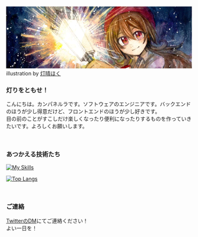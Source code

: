 ![hero image](./img/hero.jpg)
illustration by [灯晴ほく](https://x.com/kikaizikakeno)
<br>

### 灯りをともせ！  
こんにちは。カンパネルラです。ソフトウェアのエンジニアです。バックエンドのほうが少し得意だけど、フロントエンドのほうが少し好きです。  
目の前のことがすこしだけ楽しくなったり便利になったりするものを作っていきたいです。よろしくお願いします。

<br>

### あつかえる技術たち

[![My Skills](https://skillicons.dev/icons?i=html,css,sass,js,ts,nodejs,jquery,php,py,lua,postgres,react,supabase,flask,fastapi,ai,ps,pr,figma,docker&theme=dark)](https://skillicons.dev)

[![Top Langs](https://github-readme-stats.vercel.app/api/top-langs/?username=campa-rabb&layout=compact&theme=dark
)](https://github.com/anuraghazra/github-readme-stats)


<br>

### ご連絡
[TwitterのDM](https://twitter.com/campa_rabb)にてご連絡ください！  
よい一日を！